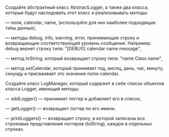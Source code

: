 Создайте абстрактный класс AbstractLogger, а также два класса, которые будут наследовать этот класс и реализовывать методы:

— поля, calendar, name, (используйте для них наиболее подходящие типы данных),

— методы debug, info, warning, error, принимающие строку и возвращающие соответствующий уровень сообщения. Например: debug вернет строку типа: "[DEBUG] calendar name message",

— метод toString, который возвращает строку типа: "name Class.name",

— метод setCalendar, который принимает год, месяц, день, час, минуту, секунду и присваивает это значение полю calendar.

Создайте класс LogManager, который содержит в себе список объектов класса Logger, имеющий методы:

— addLogger() — принимает логгер и добавляет его в список,

— getLogger() — возвращает логгер по его имени,

— printLoggers() — возвращает строку, в которой записаны все строковые представления логгеров (toString), каждое в отдельных строках.